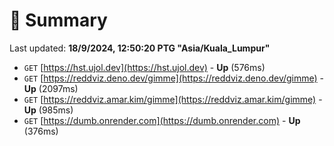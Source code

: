 # 📖 Summary
Last updated: **18/9/2024, 12:50:20 PTG "Asia/Kuala_Lumpur"**

- `GET` [https://hst.ujol.dev](https://hst.ujol.dev) - **Up** (576ms)
- `GET` [https://reddviz.deno.dev/gimme](https://reddviz.deno.dev/gimme) - **Up** (2097ms)
- `GET` [https://reddviz.amar.kim/gimme](https://reddviz.amar.kim/gimme) - **Up** (985ms)
- `GET` [https://dumb.onrender.com](https://dumb.onrender.com) - **Up** (376ms)
